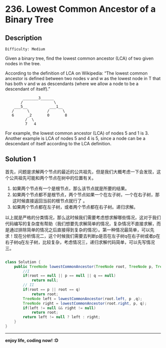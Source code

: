 # 236. Lowest Common Ancestor of a Binary Tree
## Description

```
Difficulty: Medium
```
Given a binary tree, find the lowest common ancestor (LCA) of two given nodes in the tree.

According to the definition of LCA on Wikipedia: “The lowest common ancestor is defined between two nodes v and w as the lowest node in T that has both v and w as descendants (where we allow a node to be a descendant of itself).”

	        _______3______
	       /              \
	    ___5__          ___1__
	   /      \        /      \
	   6      _2       0       8
	         /  \
	         7   4
For example, the lowest common ancestor (LCA) of nodes 5 and 1 is 3. Another example is LCA of nodes 5 and 4 is 5, since a node can be a descendant of itself according to the LCA definition.
## Solution 1
  首先，问题是求解两个节点的最近的公共祖先，但是我们大概考虑一下会发现，这个公共祖先可能和两个节点在树中的位置有关。

1. 如果两个节点有一个是根节点，那么该节点就是所要的结果。
2. 如果两个节点都不是根节点，两个节点如果一个在左子树，一个在右子树，那这时候直接返回当前的根节点就行了 。
3. 如果两个节点都在左子树，或者两个节点都在右子树。递归求解。

以上就是严格的分类情况，那么这时候我们需要考虑想求解哪些情况，这对于我们代码编写的复杂度有帮助（我们想要先求解简单的情况，复杂情况不直接求解，而是通过排除简单的情况之后直接得到复杂的情况）。第一种情况最简单，可以先求！现在分析情况二，这个时候我们需要去判断p是否在左子树q在右子树或者p在右子树q在左子树，比较复杂，考虑情况三，递归求解代码简单，可以先写情况三。

```java

class Solution {
    public TreeNode lowestCommonAncestor(TreeNode root, TreeNode p, TreeNode q) {
        //I
        if(root == null || p == null || q == null)
            return null;
        // II
        if(root == p || root == q)
            return root;
        TreeNode left = lowestCommonAncestor(root.left, p ,q);
        TreeNode right = lowestCommonAncestor(root.right, p, q);
        if(left != null && right != null)
            return root;
        return left != null ? left : right;
    }
}
```

***

**enjoy life, coding now! :D**
